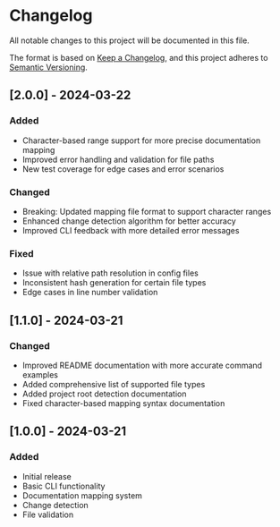 # Changelog

All notable changes to this project will be documented in this file.

The format is based on [Keep a Changelog](https://keepachangelog.com/en/1.0.0/),
and this project adheres to [Semantic Versioning](https://semver.org/spec/v2.0.0.html).

## [2.0.0] - 2024-03-22

### Added
- Character-based range support for more precise documentation mapping
- Improved error handling and validation for file paths
- New test coverage for edge cases and error scenarios

### Changed
- Breaking: Updated mapping file format to support character ranges
- Enhanced change detection algorithm for better accuracy
- Improved CLI feedback with more detailed error messages

### Fixed
- Issue with relative path resolution in config files
- Inconsistent hash generation for certain file types
- Edge cases in line number validation


## [1.1.0] - 2024-03-21

### Changed
- Improved README documentation with more accurate command examples
- Added comprehensive list of supported file types
- Added project root detection documentation
- Fixed character-based mapping syntax documentation

## [1.0.0] - 2024-03-21

### Added
- Initial release
- Basic CLI functionality
- Documentation mapping system
- Change detection
- File validation 
